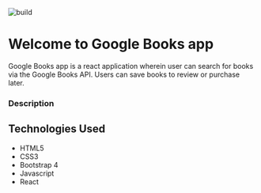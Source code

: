 
![build](https://img.shields.io/badge/build-passing-brightgreen.svg)

# Welcome to Google Books app

Google Books app is a react application wherein user can search for books via the Google Books API. Users can save books to review or purchase later.

### Description




## Technologies Used

- HTML5
- CSS3
- Bootstrap 4
- Javascript
- React

